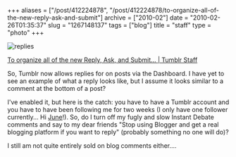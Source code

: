 +++
aliases = ["/post/412224878", "/post/412224878/to-organize-all-of-the-new-reply-ask-and-submit"]
archive = ["2010-02"]
date = "2010-02-26T01:35:37"
slug = "1267148137"
tags = ["blog"]
title = "staff"
type = "photo"
+++

![replies][1]

[To organize all of the new Reply, Ask, and Submit... | Tumblr Staff][2]

So, Tumblr now allows replies for on posts via the Dashboard.  I have yet
to see an example of what a reply looks like, but I assume it looks
similar to a comment at the bottom of a post?

I've enabled it, but here is the catch: you have to have a Tumblr account
and you have to have been following me for two weeks (I only have one
follower currently... Hi [June][3]!).  So, do I turn off my fugly and slow
Instant Debate comments and say to my dear friends "Stop using Blogger and
get a real blogging platform if you want to reply" (probably something no
one will do)?

I still am not quite entirely sold on blog comments either....

[1]: http://40.media.tumblr.com/tumblr_kyfdrdMjgJ1qaxyu1o1_500.png
[2]: http://staff.tumblr.com/post/411809675/community-menu
[3]: http://exploratisserie.com/

